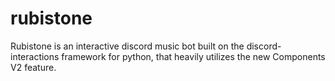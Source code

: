 # rubistone
Rubistone is an interactive discord music bot built on the discord-interactions framework for python, that heavily utilizes the new Components V2 feature.
